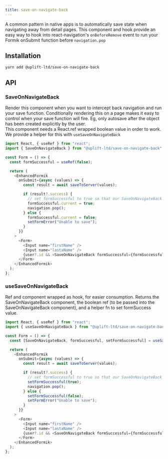 ```yaml
---
title: save-on-navigate-back
---
```


A common pattern in native apps is to automatically save state when navigating away from detail
pages. This component and hook provide an easy way to hook into react-navigation's `onBeforeRemove`
event to run your Formik onSubmit function before `navigation.pop`

## Installation

    yarn add @uplift-ltd/save-on-navigate-back

## API

### SaveOnNavigateBack

Render this component when you want to intercept back navigation and run your save function.
Conditionally rendering this on a page makes it easy to control when your save function will fire.
Eg, only autosave after the object has been created explicitly by the user.  
This component needs a React.ref wrapped boolean value in order to work. We provide a helper for
this with `useSaveOnNavigateBack`

```ts
import React, { useRef } from "react";
import { SaveOnNavigateBack } from "@uplift-ltd/save-on-navigate-back";

const Form = () => {
  const formSuccessful = useRef(false);

  return (
    <EnhancedFormik
      onSubmit={async (values) => {
        const result = await saveToServer(values);

        if (result?.success) {
          // set formSuccessful to true so that our SaveOnNavigateBack component will let us pop
          formSuccessful.current = true;
          navigation.pop();
        } else {
          formSuccessful.current = false;
          setFormError("Unable to save");
        }
      }}
    >
      <Form>
        <Input name="firstName" />
        <Input name="lastaName" />
        {user?.id && <SaveOnNavigateBack formSuccessful={formSuccessful} />}
      </Form>
    </EnhancedFormik>
  );
};
```

### useSaveOnNavigateBack

Ref and component wrapped as hook, for easier consumption. Returns the SaveOnNavigateBack component,
the boolean ref (to be passed into the SaveOnNavigateBack component), and a helper fn to set
formSuccess value.

```ts
import React, { useRef } from "react";
import { useSaveOnNavigateBack } from "@uplift-ltd/save-on-navigate-back";

const Form = () => {
  const [SaveOnNavigateBack, formSuccessful, setFormSuccessful] = useSaveOnNavigateBack();

  return (
    <EnhancedFormik
      onSubmit={async (values) => {
        const result = await saveToServer(values);

        if (result?.success) {
          // set formSuccessful to true so that our SaveOnNavigateBack component will let us pop
          setFormSuccessful(true);
          navigation.pop();
        } else {
          setFormSuccessful(false);
          setFormError("Unable to save");
        }
      }}
    >
      <Form>
        <Input name="firstName" />
        <Input name="lastaName" />
        {user?.id && <SaveOnNavigateBack formSuccessful={formSuccessful} />}
      </Form>
    </EnhancedFormik>
  );
};
```

